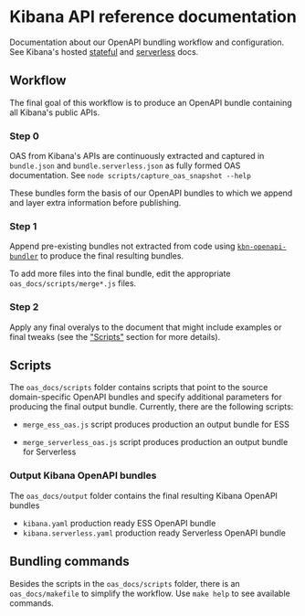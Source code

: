 # Kibana API reference documentation

Documentation about our OpenAPI bundling workflow and configuration. See Kibana's hosted [stateful](https://www.elastic.co/docs/api/doc/kibana) and [serverless](https://www.elastic.co/docs/api/doc/serverless) docs.

## Workflow

The final goal of this workflow is to produce an OpenAPI bundle containing all Kibana's public APIs.

### Step 0

OAS from Kibana's APIs are continuously extracted and captured in `bundle.json` and `bundle.serverless.json` as fully formed OAS documentation. See `node scripts/capture_oas_snapshot --help`

These bundles form the basis of our OpenAPI bundles to which we append and layer extra information before publishing.

### Step 1

Append pre-existing bundles not extracted from code using [`kbn-openapi-bundler`](../src/platform/packages/shared/kbn-openapi-bundler/README.md) to produce the final resulting bundles.

To add more files into the final bundle, edit the appropriate `oas_docs/scripts/merge*.js` files.

### Step 2

Apply any final overalys to the document that might include examples or final tweaks (see the ["Scripts"](#scripts) section for more details).

## Scripts

The `oas_docs/scripts` folder contains scripts that point to the source domain-specific OpenAPI bundles and specify additional parameters for producing the final output bundle. Currently, there are the following scripts:

- `merge_ess_oas.js` script produces production an output bundle for ESS

- `merge_serverless_oas.js` script produces production an output bundle for Serverless

### Output Kibana OpenAPI bundles

The `oas_docs/output` folder contains the final resulting Kibana OpenAPI bundles

- `kibana.yaml` production ready ESS OpenAPI bundle
- `kibana.serverless.yaml` production ready Serverless OpenAPI bundle

## Bundling commands

Besides the scripts in the `oas_docs/scripts` folder, there is an `oas_docs/makefile` to simplify the workflow. Use `make help` to see available commands.
